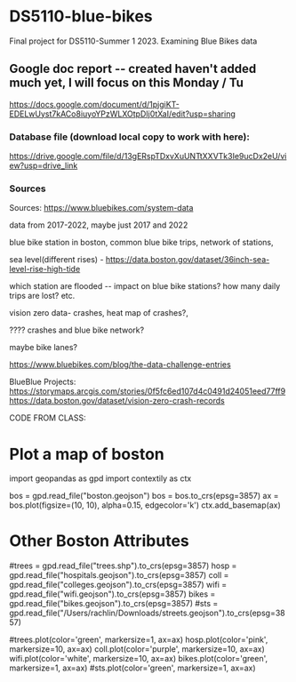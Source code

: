 # DS5110-blue-bikes
Final project for DS5110-Summer 1 2023. Examining Blue Bikes data

## Google doc report -- created haven't added much yet, I will focus on this Monday / Tu
https://docs.google.com/document/d/1pjgiKT-EDELwUyst7kACo8iuyoYPzWLXOtpDIj0tXaI/edit?usp=sharing



### Database file (download local copy to work with here):
[https://drive.google.com/file/d/13gERspTDxvXuUNTtXXVTk3Ie9ucDx2eU/view?usp=drive_link
](https://drive.google.com/file/d/13gERspTDxvXuUNTtXXVTk3Ie9ucDx2eU/view?usp=sharing)


### Sources

Sources: https://www.bluebikes.com/system-data

data from 2017-2022, maybe just 2017 and 2022 


blue bike station in boston, common blue bike trips,  network of stations, 

sea level(different rises) - https://data.boston.gov/dataset/36inch-sea-level-rise-high-tide

which station are flooded -- impact on blue bike stations? how many daily trips are lost? etc. 

vision zero data- crashes, heat map of crashes?, 


???? crashes and blue bike network? 


maybe bike lanes?


https://www.bluebikes.com/blog/the-data-challenge-entries


BlueBlue Projects:
https://storymaps.arcgis.com/stories/0f5fc6ed107d4c0491d24051eed77ff9
https://data.boston.gov/dataset/vision-zero-crash-records


CODE FROM CLASS:
# Plot a map of boston

import geopandas as gpd
import contextily as ctx

bos = gpd.read_file("boston.geojson")
bos = bos.to_crs(epsg=3857)
ax = bos.plot(figsize=(10, 10), alpha=0.15, edgecolor='k')
ctx.add_basemap(ax)


# Other Boston Attributes
#trees = gpd.read_file("trees.shp").to_crs(epsg=3857)
hosp = gpd.read_file("hospitals.geojson").to_crs(epsg=3857)
coll = gpd.read_file("colleges.geojson").to_crs(epsg=3857)
wifi = gpd.read_file("wifi.geojson").to_crs(epsg=3857)
bikes = gpd.read_file("bikes.geojson").to_crs(epsg=3857)
#sts = gpd.read_file("/Users/rachlin/Downloads/streets.geojson").to_crs(epsg=3857)

#trees.plot(color='green', markersize=1, ax=ax)
hosp.plot(color='pink', markersize=10, ax=ax)
coll.plot(color='purple', markersize=10, ax=ax)
wifi.plot(color='white', markersize=10, ax=ax)
bikes.plot(color='green', markersize=1, ax=ax)
#sts.plot(color='green', markersize=1, ax=ax)
